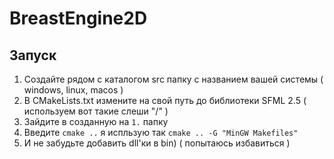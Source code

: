 # BreastEngine2D
## Запуск
1. Создайте рядом с каталогом src папку с названием вашей системы ( windows, linux, macos )
2. В CMakeLists.txt измените на свой путь до библиотеки SFML 2.5 ( используем вот такие слеши "/" )
3. Зайдите в созданную на `1.` папку
4. Введите `cmake ..` я испльзую так `cmake .. -G "MinGW Makefiles"`
5. И не забудьте добавить dll'ки в bin) ( попытаюсь избавиться )
